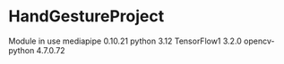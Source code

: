 # HandGestureProject

Module in use
mediapipe                 0.10.21
python                    3.12
TensorFlow1               3.2.0
opencv-python             4.7.0.72
